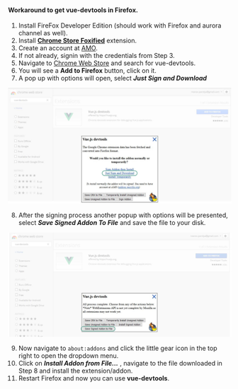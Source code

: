 #### Workaround to get **vue-devtools** in Firefox.  

1. Install FireFox Developer Edition (should work with Firefox and aurora channel as well).  
2. Install [**Chrome Store Foxified**](https://addons.mozilla.org/es/firefox/addon/chrome-store-foxified/) extension.  
3. Create an account at [AMO](https://addons.mozilla.org/en-US/firefox/).
4. If not already, signin with the credentials from Step 3.  
5. Navigate to [Chrome Web Store](https://chrome.google.com/webstore/search/vue-devtools) and search for vue-devtools.
6. You will see a **Add to Firefox** button, click on it.
7. A pop up with options will open, select ***Just Sign and Download***
<p align="center"><img width="600px" src="https://github.com/neeravp/vue-devtools/blob/master/media/just-sign-and-download.jpg" alt="Just Sign and Download"></p>  

8. After the signing process another popup with options will be presented, select ***Save Signed Addon To File*** and save the file to your disk.
<p align="center"><img width="600px" src="https://github.com/neeravp/vue-devtools/blob/master/media/save-signed-addon-to-file.jpg" alt="Save Signed Addon to File"></p>  

9. Now navigate to `about:addons` and click the little gear icon in the top right to open the dropdown menu.  
10. Click on ***Install Addon from File...*** , navigate to the file downloaded in Step 8 and install the extension/addon.
11. Restart Firefox and now you can use **vue-devtools**.
